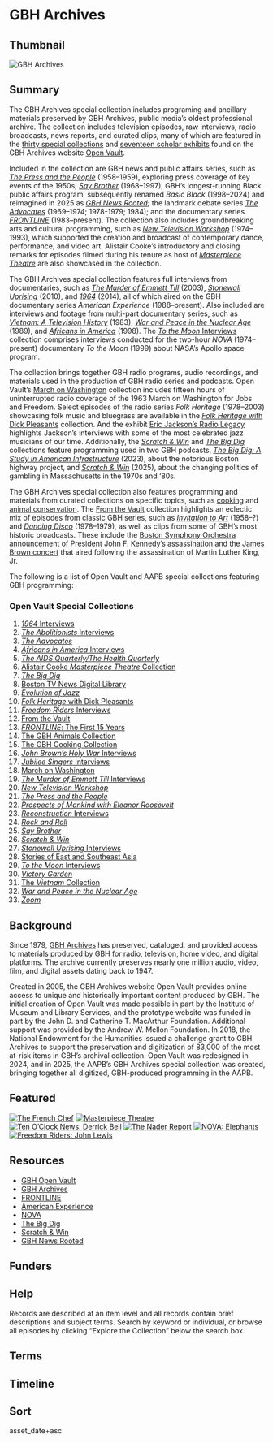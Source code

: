 # GBH Archives

## Thumbnail

![GBH Archives](https://s3.amazonaws.com/americanarchive.org/special-collections/gbh-archives-thumbnail-2.png "GBH Archives")

## Summary

The GBH Archives special collection includes programing and ancillary materials preserved by GBH Archives, public media’s oldest professional archive. The collection includes television episodes, raw interviews, radio broadcasts, news reports, and curated clips, many of which are featured in the [thirty special collections](https://openvault.wgbh.org/collections/) and [seventeen scholar exhibits](https://openvault.wgbh.org/exhibits) found on the GBH Archives website [Open Vault](https://openvault.wgbh.org/). 

Included in the collection are GBH news and public affairs series, such as [*The Press and the People*](https://openvault.wgbh.org/collections/press-and-the-people) (1958–1959), exploring press coverage of key events of the 1950s; [*Say Brother*](https://openvault.wgbh.org/collections/say-brother) (1968–1997), GBH’s longest-running Black public affairs program, subsequently renamed *Basic Black* (1998–2024) and reimagined in 2025 as [*GBH News Rooted*](https://www.wgbh.org/tv-shows/gbh-news-rooted); the landmark debate series [*The Advocates*](https://openvault.wgbh.org/collections/the-advocates) (1969–1974; 1978-1979; 1984); and the documentary series [*FRONTLINE*](https://openvault.wgbh.org/collections/frontline-the-first-15-years) (1983–present). The collection also includes groundbreaking arts and cultural programming, such as [*New Television Workshop*](https://openvault.wgbh.org/collections/new-television-workshop) (1974–1993), which supported the creation and broadcast of contemporary dance, performance, and video art. Alistair Cooke’s introductory and closing remarks for episodes filmed during his tenure as host of [*Masterpiece Theatre*](https://openvault.wgbh.org/collections/masterpiece) are also showcased in the collection. 

The GBH Archives special collection features full interviews from documentaries, such as [*The Murder of Emmett Till*](https://openvault.wgbh.org/collections/the-murder-of-emmett-till-interviews) (2003), [*Stonewall Uprising*](https://openvault.wgbh.org/collections/stonewall-uprising-interviews) (2010), and [*1964*](https://openvault.wgbh.org/collections/1964-interviews) (2014), all of which aired on the GBH documentary series *American Experience* (1988–present). Also included are interviews and footage from multi-part documentary series, such as [*Vietnam: A Television History*](https://openvault.wgbh.org/collections/the-vietnam-collection) (1983), [*War and Peace in the Nuclear Age*](https://openvault.wgbh.org/collections/war-and-peace-in-the-nuclear-age) (1989), and [*Africans in America*](https://openvault.wgbh.org/collections/africans-in-america-interviews) (1998). The [*To the Moon* Interviews](https://openvault.wgbh.org/collections/to-the-moon-interviews) collection comprises interviews conducted for the two-hour *NOVA* (1974–present) documentary *To the Moon* (1999) about NASA’s Apollo space program.

The collection brings together GBH radio programs, audio recordings, and materials used in the production of GBH radio series and podcasts. Open Vault’s [March on Washington](https://openvault.wgbh.org/collections/march-on-washington) collection includes fifteen hours of uninterrupted radio coverage of the 1963 March on Washington for Jobs and Freedom. Select episodes of the radio series *Folk Heritage* (1978–2003) showcasing folk music and bluegrass are available in the [*Folk Heritage* with Dick Pleasants](https://openvault.wgbh.org/collections/folk-heritage-with-dick-pleasants) collection. And the exhibit [Eric Jackson’s Radio Legacy](https://openvault.wgbh.org/exhibits/eric-jacksons-radio-legacy) highlights Jackson’s interviews with some of the most celebrated jazz musicians of our time. Additionally, the [*Scratch & Win*](https://openvault.wgbh.org/collections/scratch-win) and [*The Big Dig*](https://openvault.wgbh.org/collections/the-big-dig) collections feature programming used in two GBH podcasts, [*The Big Dig: A Study in American Infrastructure*](https://www.wgbh.org/podcasts/the-big-dig) (2023), about the notorious Boston highway project, and [*Scratch & Win*](https://www.wgbh.org/podcasts/scratch-win) (2025), about the changing politics of gambling in Massachusetts in the 1970s and ‘80s. 

The GBH Archives special collection also features programming and materials from curated collections on specific topics, such as [cooking](https://openvault.wgbh.org/collections/cooking) and [animal conservation](https://openvault.wgbh.org/collections/the-gbh-animals-collection). The [From the Vault](https://openvault.wgbh.org/collections/from-the-vault) collection highlights an eclectic mix of episodes from classic GBH series, such as [*Invitation to Art*](/catalog?f%5Bseries_titles%5D%5B%5D=Invitation+to+Art&f[access_types][]=online) (1958–?) and [*Dancing Disco*](/catalog?f%5Bseries_titles%5D%5B%5D=Dancing+Disco&f[access_types][]=online) (1978–1979), as well as clips from some of GBH’s most historic broadcasts. These include the [Boston Symphony Orchestra](/catalog/cpb-aacip-15-f18sb3xg7d) announcement of President John F. Kennedy’s assassination and the [James Brown concert](/catalog/cpb-aacip-15-qz22b8vs2h) that aired following the assassination of Martin Luther King, Jr. 

The following is a list of Open Vault and AAPB special collections featuring GBH programming: 

### Open Vault Special Collections
1. [*1964* Interviews](https://openvault.wgbh.org/collections/1964-interviews) 
2. [*The Abolitionists* Interviews](https://openvault.wgbh.org/collections/the-abolitionists-interviews) 
3. [*The Advocates*](https://openvault.wgbh.org/collections/the-advocates) 
4. [*Africans in America* Interviews](https://openvault.wgbh.org/collections/africans-in-america-interviews) 
5. [*The AIDS Quarterly/The Health Quarterly*](https://openvault.wgbh.org/collections/the-aids-quarterly-the-health-quarterly-collection) 
6. [Alistair Cooke *Masterpiece Theatre* Collection](https://openvault.wgbh.org/collections/masterpiece) 
7. [*The Big Dig*](https://openvault.wgbh.org/collections/the-big-dig) 
8. [Boston TV News Digital Library](https://openvault.wgbh.org/collections/boston-tv-news-digital-library)
9. [*Evolution of Jazz*](https://americanarchive.org/special_collections/evolution-of-jazz)
10. [*Folk Heritage* with Dick Pleasants](https://openvault.wgbh.org/collections/folk-heritage-with-dick-pleasants) 
11. [*Freedom Riders* Interviews](https://openvault.wgbh.org/collections/freedom-riders-interviews)
12. [From the Vault](https://openvault.wgbh.org/collections/from-the-vault) 
13. [*FRONTLINE*: The First 15 Years](https://openvault.wgbh.org/collections/frontline-the-first-15-years) 
14. [The GBH Animals Collection](https://openvault.wgbh.org/collections/the-gbh-animals-collection) 
15. [The GBH Cooking Collection](https://openvault.wgbh.org/collections/cooking) 
16. [*John Brown’s Holy War* Interviews](https://openvault.wgbh.org/collections/john-browns-holy-war-interviews) 
17. [*Jubilee Singers* Interviews](https://openvault.wgbh.org/collections/jubilee-singers-interviews)
18. [March on Washington](https://openvault.wgbh.org/collections/march-on-washington) 
19. [*The Murder of Emmett Till* Interviews](https://openvault.wgbh.org/collections/the-murder-of-emmett-till-interviews) 
20. [*New Television Workshop*](https://openvault.wgbh.org/collections/new-television-workshop) 
21. [*The Press and the People*](https://openvault.wgbh.org/collections/press-and-the-people)
22. [*Prospects of Mankind with Eleanor Roosevelt*](https://americanarchive.org/special_collections/prospectsofmankind)
23. [*Reconstruction* Interviews](https://openvault.wgbh.org/collections/reconstruction-interviews)
24. [*Rock and Roll*](https://openvault.wgbh.org/collections/rock-and-roll) 
25. [*Say Brother*](https://openvault.wgbh.org/collections/say-brother)   
26. [*Scratch & Win*](https://openvault.wgbh.org/collections/scratch-win) 
27. [*Stonewall Uprising* Interviews](https://openvault.wgbh.org/collections/stonewall-uprising-interviews)   
28. [Stories of East and Southeast Asia](https://openvault.wgbh.org/collections/stories-of-east-and-south-east-asia)  
29. [*To the Moon* Interviews](https://openvault.wgbh.org/collections/to-the-moon-interviews) 
30. [*Victory Garden*](https://openvault.wgbh.org/collections/victory-garden) 
31. [The *Vietnam* Collection](https://openvault.wgbh.org/collections/the-vietnam-collection) 
32. [*War and Peace in the Nuclear Age*](https://openvault.wgbh.org/collections/war-and-peace-in-the-nuclear-age)
33. [*Zoom*](https://americanarchive.org/special_collections/zoom)
    
## Background

Since 1979, [GBH Archives](https://www.wgbh.org/foundation/archives) has preserved, cataloged, and provided access to materials produced by GBH for radio, television, home video, and digital platforms. The archive currently preserves nearly one million audio, video, film, and digital assets dating back to 1947. 

Created in 2005, the GBH Archives website Open Vault provides online access to unique and historically important content produced by GBH. The initial creation of Open Vault was made possible in part by the Institute of Museum and Library Services, and the prototype website was funded in part by the John D. and Catherine T. MacArthur Foundation. Additional support was provided by the Andrew W. Mellon Foundation. In 2018, the National Endowment for the Humanities issued a challenge grant to GBH Archives to support the preservation and digitization of 83,000 of the most at-risk items in GBH’s archival collection. Open Vault was redesigned in 2024, and in 2025, the AAPB’s GBH Archives special collection was created, bringing together all digitized, GBH-produced programming in the AAPB. 

## Featured

[![The French Chef](https://s3.amazonaws.com/americanarchive.org/special-collections/julia-child.jpeg)](/catalog/cpb-aacip-15-4q7qn5zc65)
[![Masterpiece Theatre](https://s3.amazonaws.com/americanarchive.org/special-collections/alistair-cooke.jpeg)](/catalog/cpb-aacip-80a22b6de0c)
[![Ten O’Clock News: Derrick Bell](https://s3.amazonaws.com/americanarchive.org/special-collections/10-oclock-news.jpeg)](/catalog/cpb-aacip-15-qn5z60c97r)
[![The Nader Report](https://s3.amazonaws.com/americanarchive.org/special-collections/nadar.jpeg)](/catalog/cpb-aacip-15-10wq0ddc)
[![NOVA: Elephants](https://s3.amazonaws.com/americanarchive.org/special-collections/nova.jpeg)](/catalog/cpb-aacip-06a2db983e0)
[![Freedom Riders: John Lewis](https://s3.amazonaws.com/americanarchive.org/special-collections/john-lewis.jpeg)](/catalog/cpb-aacip-15-tx3513w36f)

## Resources

- [GBH Open Vault](https://openvault.wgbh.org/)
- [GBH Archives](https://www.wgbh.org/foundation/archives)
- [FRONTLINE](https://www.pbs.org/wgbh/frontline/)
- [American Experience](https://www.pbs.org/wgbh/americanexperience/)
- [NOVA](https://www.pbs.org/wgbh/nova/)
- [The Big Dig](https://www.wgbh.org/podcasts/the-big-dig)
- [Scratch & Win](https://www.wgbh.org/podcasts/scratch-win)
- [GBH News Rooted](https://www.wgbh.org/tv-shows/gbh-news-rooted)

## Funders

## Help
Records are described at an item level and all records contain brief descriptions and subject terms. Search by keyword or individual, or browse all episodes by clicking “Explore the Collection” below the search box.

## Terms

## Timeline

## Sort

asset_date+asc
